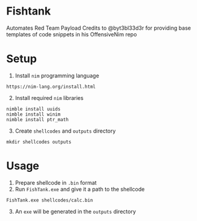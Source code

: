 # Fishtank
Automates Red Team Payload
Credits to @byt3bl33d3r for providing base templates of code snippets in his OffensiveNim repo

# Setup
1. Install `nim` programming language
```
https://nim-lang.org/install.html
```

2. Install required `nim` libraries
```
nimble install uuids
nimble install winim
nimble install ptr_math
```

3. Create `shellcodes` and `outputs` directory
```
mkdir shellcodes outputs
```

# Usage
1. Prepare shellcode in `.bin` format
2. Run `FishTank.exe` and give it a path to the shellcode
```
FishTank.exe shellcodes/calc.bin
```
3. An `exe` will be generated in the `outputs` directory